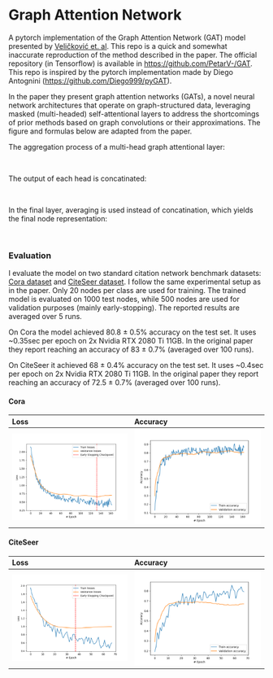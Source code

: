 # Graph Attention Network

A pytorch implementation of the Graph Attention Network (GAT) model presented by [Veličković et. al](https://arxiv.org/abs/1710.10903).
This repo is a quick and somewhat inaccurate reproduction of the method described in the paper. 
The official repository (in Tensorflow) is available in https://github.com/PetarV-/GAT. This repo is inspired by the pytorch implementation made by 
Diego Antognini (https://github.com/Diego999/pyGAT).

In the paper they present graph attention networks (GATs), a novel neural network architectures
that operate on graph-structured data, leveraging masked (multi-headed) self-attentional layers to
address the shortcomings of prior methods based on graph convolutions or their
approximations. The figure and formulas below are adapted from the paper. 

The aggregation process of a multi-head graph attentional layer:

<img src="https://i.imgur.com/kQEMbXF.png" alt="" width="600"/>

The output of each head is concatinated:

<img src="https://i.imgur.com/EQqV4Fw.png" alt="" width="260"/>

In the final layer, averaging is used instead of concatination, which yields the final node representation:

<img src="https://i.imgur.com/OBL4FER.png" alt="" width="300"/>



### Evaluation
I evaluate the model on two standard citation network benchmark datasets: [Cora dataset](https://relational.fit.cvut.cz/dataset/CORA) and [CiteSeer dataset](https://linqs.soe.ucsc.edu/data). I follow the same experimental setup as in the paper. Only 20 nodes per class are used for training. The trained model is evaluated on 1000 test nodes, while 500 nodes are used for validation purposes (mainly early-stopping). The reported results are averaged over 5 runs. 

On Cora the model achieved 80.8 ± 0.5% accuracy on the test set. It uses ~0.35sec per epoch on 2x Nvidia RTX 2080 Ti 11GB.
In the original paper they report reaching an accuracy of 83 ± 0.7% (averaged over 100 runs).


On CiteSeer it achieved 68 ± 0.4% accuracy on the test set. It uses ~0.4sec per epoch on 2x Nvidia RTX 2080 Ti 11GB.
In the original paper they report reaching an accuracy of 72.5 ± 0.7% (averaged over 100 runs).

#### Cora
Loss | Accuracy
:--- | :--- 
![](/outputs/Cora/att_loss_plot.png) | ![](/outputs/Cora/att_accuracy_plot.png)


#### CiteSeer
Loss | Accuracy
:--- | :--- 
![](/outputs/CiteSeer/att_loss_plot.png) | ![](/outputs/CiteSeer/att_accuracy_plot.png)
